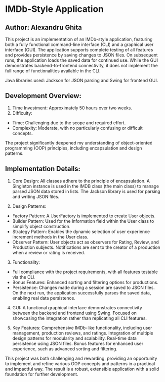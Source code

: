 # IMDb-Style Application
## Author: Alexandru Ghita

This project is an implementation of an IMDb-style application, featuring both a fully functional command-line interface (CLI) and a graphical user interface (GUI).
The application supports complete testing of all features and provides persistence by saving changes to JSON files.
On subsequent runs, the application loads the saved data for continued use.
While the GUI demonstrates backend-to-frontend connectivity, it does not implement the full range of functionalities available in the CLI.

Java libraries used: Jackson for JSON parsing and Swing for frontend GUI.

## Development Overview:
1) Time Investment: Approximately 50 hours over two weeks.
2) Difficulty:
* Time: Challenging due to the scope and required effort.
* Complexity: Moderate, with no particularly confusing or difficult concepts.

The project significantly deepened my understanding of object-oriented programming (OOP) principles, including encapsulation and design patterns.

## Implementation Details:
1) Core Design:
All classes adhere to the principle of encapsulation.
A Singleton instance is used in the IMDB class (the main class) to manage parsed JSON data stored in lists.
The Jackson library is used for parsing and writing JSON files.

2) Design Patterns:
* Factory Pattern: A UserFactory is implemented to create User objects.
* Builder Pattern: Used for the Information field within the User class to simplify object construction.
* Strategy Pattern: Enables the dynamic selection of user experience increment methods in the User class.
* Observer Pattern:
User objects act as observers for Rating, Review, and Production subjects.
Notifications are sent to the creator of a production when a review or rating is received.

3) Functionality:
* Full compliance with the project requirements, with all features testable via the CLI.
* Bonus Features: Enhanced sorting and filtering options for productions.
* Persistence:
Changes made during a session are saved to JSON files.
On the next run, the application successfully parses the saved data, enabling real data persistence.

4) GUI:
A functional graphical interface demonstrates connectivity between the backend and frontend using Swing.
Focused on showcasing the integration rather than replicating all CLI features.

5) Key Features:
Comprehensive IMDb-like functionality, including user management, production reviews, and ratings.
Integration of multiple design patterns for modularity and scalability.
Real-time data persistence using JSON files.
Bonus features for enhanced user experience, such as advanced sorting and filtering.

This project was both challenging and rewarding, providing an opportunity to implement and refine various OOP concepts and patterns
in a practical and impactful way. The result is a robust, extensible application with a solid foundation for further development.
